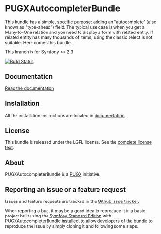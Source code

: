 PUGXAutocompleterBundle
=======================

This bundle has a simple, specific purpose: adding an "autocomplete" (also known as "type-ahead")
field.
The typical use case is when you get a Many-to-One relation and you need to display a
form with related entity. If related entity has many thousands of items, using the
classic select is not suitable. Here comes this bundle.

This branch is for Symfony >= 2.3

[![Build Status](https://secure.travis-ci.org/PUGX/PUGXAutoCompleterBundle.png?branch=master)](http://travis-ci.org/PUGX/PUGXAutoCompleterBundle)

Documentation
-------------

[Read the documentation](https://github.com/PUGX/PUGXAutoCompleterBundle/tree/master/Resources/doc/index.md)

Installation
------------

All the installation instructions are located in [documentation](https://github.com/PUGX/PUGXAutoCompleterBundle/tree/master/Resources/doc/index.md).

License
-------

This bundle is released under the LGPL license. See the [complete license text](https://github.com/PUGX/PUGXAutoCompleterBundle/tree/master/Resources/meta/LICENSE).

About
-----

PUGXAutocompleterBundle is a [PUGX](https://github.com/PUGX) initiative.


Reporting an issue or a feature request
---------------------------------------

Issues and feature requests are tracked in the [Github issue tracker](https://github.com/PUGX/PUGXAutocompleterBundle/issues).

When reporting a bug, it may be a good idea to reproduce it in a basic project
built using the [Symfony Standard Edition](https://github.com/symfony/symfony-standard)
with PUGXAutocompleterBundle installed, to allow developers of the bundle to reproduce the issue by simply cloning it
and following some steps.
